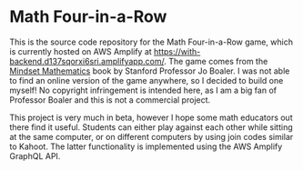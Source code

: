 # Math Four-in-a-Row

This is the source code repository for the Math Four-in-a-Row game, which is currently hosted on AWS Amplify at https://with-backend.d137sqorxi6sri.amplifyapp.com/. The game comes from the [Mindset Mathematics](https://www.amazon.com/Mindset-Mathematics-Visualizing-Investigating-Ideas/dp/1119358833) book by Stanford Professor Jo Boaler. I was not able to find an online version of the game anywhere, so I decided to build one myself! No copyright infringement is intended here, as I am a big fan of Professor Boaler and this is not a commercial project.

This project is very much in beta, however I hope some math educators out there find it useful. Students can either play against each other while sitting at the same computer, or on different computers by using join codes similar to Kahoot. The latter functionality is implemented using the AWS Amplify GraphQL API. 
